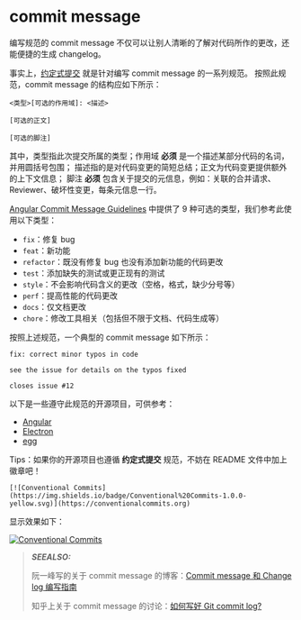 # commit message

编写规范的 commit message 不仅可以让别人清晰的了解对代码所作的更改，还能便捷的生成 changelog。

事实上，[约定式提交](https://www.conventionalcommits.org/zh-hans/v1.0.0-beta.4/) 就是针对编写 commit message 的一系列规范。
按照此规范，commit message 的结构应如下所示：

```text
<类型>[可选的作用域]: <描述>

[可选的正文]

[可选的脚注]
```

其中，类型指此次提交所属的类型；作用域 **必须** 是一个描述某部分代码的名词，并用圆括号包围；
描述指的是对代码变更的简短总结；正文为代码变更提供额外的上下文信息；
脚注 **必须** 包含关于提交的元信息，例如：关联的合并请求、Reviewer、破坏性变更，每条元信息一行。

[Angular Commit Message Guidelines](https://github.com/angular/angular/blob/master/CONTRIBUTING.md#commit) 中提供了 9 种可选的类型，我们参考此使用以下类型：

- `fix`：修复 bug
- `feat`：新功能
- `refactor`：既没有修复 bug 也没有添加新功能的代码更改
- `test`：添加缺失的测试或更正现有的测试
- `style`：不会影响代码含义的更改（空格，格式，缺少分号等）
- `perf`：提高性能的代码更改
- `docs`：仅文档更改
- `chore`：修改工具相关（包括但不限于文档、代码生成等）

按照上述规范，一个典型的 commit message 如下所示：

```text
fix: correct minor typos in code

see the issue for details on the typos fixed

closes issue #12
```

以下是一些遵守此规范的开源项目，可供参考：

- [Angular](https://github.com/angular/angular)
- [Electron](https://github.com/electron/electron)
- [egg](https://github.com/eggjs/egg)

Tips：如果你的开源项目也遵循 **约定式提交** 规范，不妨在 README 文件中加上徽章吧！

```text
[![Conventional Commits](https://img.shields.io/badge/Conventional%20Commits-1.0.0-yellow.svg)](https://conventionalcommits.org)
```

显示效果如下：

[![Conventional Commits](https://img.shields.io/badge/Conventional%20Commits-1.0.0-yellow.svg)](https://conventionalcommits.org)

> **_SEEALSO:_** 
>
> 阮一峰写的关于 commit message 的博客：[Commit message 和 Change log 编写指南](https://www.ruanyifeng.com/blog/2016/01/commit_message_change_log.html)
>
> 知乎上关于 commit message 的讨论：[如何写好 Git commit log?](https://www.zhihu.com/question/21209619)
